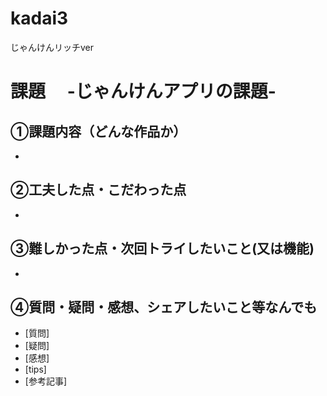# kadai3
じゃんけんリッチver
# 課題　 -じゃんけんアプリの課題-

## ①課題内容（どんな作品か）
- 
## ②工夫した点・こだわった点
- 

## ③難しかった点・次回トライしたいこと(又は機能)
- 

## ④質問・疑問・感想、シェアしたいこと等なんでも
- [質問]
- [疑問]
- [感想]
- [tips]
- [参考記事]
